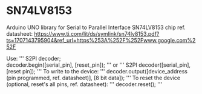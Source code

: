 # SN74LV8153
Arduino UNO library for Serial to Parallel Interface SN74LV8153 chip
ref. datasheet: https://www.ti.com/lit/ds/symlink/sn74lv8153.pdf?ts=1707143795904&ref_url=https%253A%252F%252Fwww.google.com%252F

Use:
'''
S2PI decoder;</br>
decoder.begin([serial_pin], [reset_pin]);
'''
or
'''
S2PI decoder([serial_pin], [reset pin]);
'''
To write to the device:
'''
decoder.output([device_address (pin programmed, ref. datasheet)], [8 bit data]);
'''
To reset the device (optional, reset's all pins, ref. datasheet):
'''
decoder.reset();
'''
